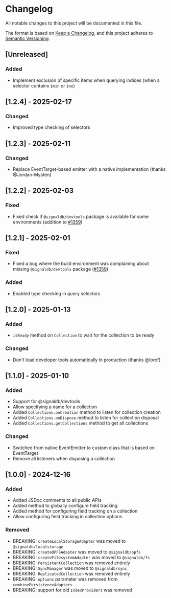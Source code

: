 # Changelog

All notable changes to this project will be documented in this file.

The format is based on [Keep a Changelog](https://keepachangelog.com/en/1.1.0/),
and this project adheres to [Semantic Versioning](https://semver.org/spec/v2.0.0.html).

## [Unreleased]

### Added

* Implement exclusion of specific items when querying indices (when a selector contains `$nin` or `$ne`)

## [1.2.4] - 2025-02-17

### Changed

* Improved type checking of selectors

## [1.2.3] - 2025-02-11

### Changed

* Replace EventTarget-based emitter with a native implementation (thanks @Jordan-Mysten)

## [1.2.2] - 2025-02-03

### Fixed

* Fixed check if `@signaldb/devtools` package is available for some environments (addition to [#1359](https://github.com/maxnowack/signaldb/issues/1359))

## [1.2.1] - 2025-02-01

### Fixed

* Fixed a bug where the build environment was complaining about missing `@signaldb/devtools` package ([#1359](https://github.com/maxnowack/signaldb/issues/1359))

### Added

* Enabled type checking in query selectors

## [1.2.0] - 2025-01-13

### Added

* `isReady` method on `Collection` to wait for the collection to be ready

### Changed

* Don't load developer tools automatically in production (thanks @lorof)

## [1.1.0] - 2025-01-10

### Added

* Support for @signaldb/devtools
* Allow specifying a name for a collection
* Added `Collections.onCreation` method to listen for collection creation
* Added `Collections.onDispose` method to listen for collection disposal
* Added `Collections.getCollections` method to get all collections

### Changed
* Switched from native EventEmitter to custom class that is based on EventTarget
* Remove all listeners when disposing a collection

## [1.0.0] - 2024-12-16

### Added

* Added JSDoc comments to all public APIs
* Added method to globally configure field tracking
* Added method for configuring field tracking on a collection
* Allow configuring field tracking in collection options

### Removed

* BREAKING: `createLocalStorageAdapter` was moved to `@signaldb/localstorage`
* BREAKING: `createOPFSAdapter` was moved to `@signaldb/opfs`
* BREAKING: `createFilesystemAdapter` was moved to `@signaldb/fs`
* BREAKING: `PersistentCollection` was removed entirely
* BREAKING: `SyncManager` was moved to `@signaldb/sync`
* BREAKING: `ReplicatedCollection` was removed entirely
* BREAKING: `options` parameter was removed from `combinePersistenceAdapters`
* BREAKING: support for old `IndexProviders` was removed
